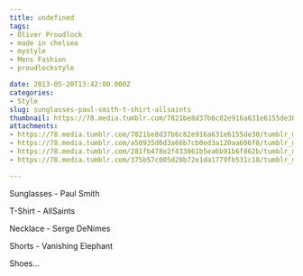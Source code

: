 ```yaml
---
title: undefined
tags:
- Oliver Proudlock
- made in chelsea
- mystyle
- Mens Fashion
- proudlockstyle

date: 2013-05-20T13:42:00.000Z
categories:
- Style
slug: sunglasses-paul-smith-t-shirt-allsaints
thumbnail: https://78.media.tumblr.com/7821be8d37b6c82e916a631e6155de30/tumblr_mn3nejEWwi1rhrm24o1_540.jpg
attachments:
- https://78.media.tumblr.com/7821be8d37b6c82e916a631e6155de30/tumblr_mn3nejEWwi1rhrm24o1_1280.jpg
- https://78.media.tumblr.com/a50935d6d3a66b7cb0ed3a120aa606f8/tumblr_mn3nejEWwi1rhrm24o4_1280.jpg
- https://78.media.tumblr.com/281fb478e2f433061b5ea6b91b6f862b/tumblr_mn3nejEWwi1rhrm24o2_1280.jpg
- https://78.media.tumblr.com/375b57c005d28b72e1da1779fb531c18/tumblr_mn3nejEWwi1rhrm24o3_1280.jpg

---
```


Sunglasses - Paul Smith 

  T-Shirt - AllSaints 

  Necklace - Serge DeNimes 

  Shorts -  Vanishing Elephant 

  Shoes...
